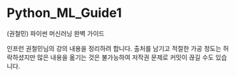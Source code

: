 # Python_ML_Guide1
(권철민) 파이썬 머신러닝 완벽 가이드

인프런 권철민님의 강의 내용을 정리하려 합니다.
출처를 남기고 적절한 가공 정도는 허락하셨지만 많은 내용을 옮기는 것은 불가능하여
저작권 문제로 커밋이 끊길 수도 있습니다.
